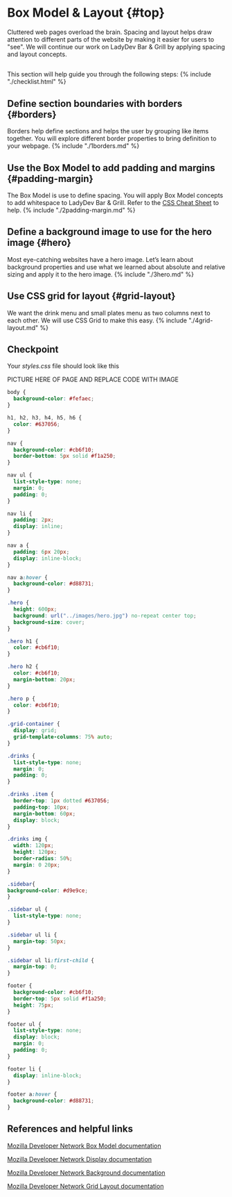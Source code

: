 # Box Model & Layout {#top}
Cluttered web pages overload the brain. Spacing and layout helps draw attention to different parts of the website by making it easier for users to "see". We will continue our work on LadyDev Bar & Grill by applying spacing and layout concepts.

<!-- trick markdown to give me a little space between these two sections of text -->
## 

This section will help guide you through the following steps:
{% include "./checklist.html" %}

## Define section boundaries with borders {#borders} <span class="navigate-top"><a href="#top" title="Take me to the top of page"><i class="fa fa-chevron-circle-up" aria-hidden="true"></i></a></span>
Borders help define sections and helps the user by grouping like items together. You will explore different border properties to bring definition to your webpage.
{% include "./1borders.md" %}

## Use the Box Model to add padding and margins  {#padding-margin} <span class="navigate-top"><a href="#top" title="Take me to the top of page"><i class="fa fa-chevron-circle-up" aria-hidden="true"></i></a></span>
The Box Model is use to define spacing. You will apply Box Model concepts to add whitespace to LadyDev Bar & Grill.
Refer to the [CSS Cheat Sheet](../references/css_cheat_sheet.md) to help.
{% include "./2padding-margin.md" %}

## Define a background image to use for the hero image {#hero} <span class="navigate-top"><a href="#top" title="Take me to the top of page"><i class="fa fa-chevron-circle-up" aria-hidden="true"></i></a></span>
Most eye-catching websites have a hero image. Let’s learn about background properties and use what we learned about absolute and relative sizing and apply it to the hero image.
{% include "./3hero.md" %}

## Use CSS grid for layout {#grid-layout} <span class="navigate-top"><a href="#top" title="Take me to the top of page"><i class="fa fa-chevron-circle-up" aria-hidden="true"></i></a></span>
We want the drink menu and small plates menu as two columns next to each other. We will use CSS Grid to make this easy.
{% include "./4grid-layout.md" %}

## Checkpoint
Your _styles.css_ file should look like this

PICTURE HERE OF PAGE AND REPLACE CODE WITH IMAGE

```css
body {
  background-color: #fefaec;
}

h1, h2, h3, h4, h5, h6 {
  color: #637056;
}

nav {
  background-color: #cb6f10;
  border-bottom: 5px solid #f1a250;
}

nav ul {
  list-style-type: none;
  margin: 0;
  padding: 0;
}

nav li {
  padding: 2px;
  display: inline;
}

nav a {
  padding: 6px 20px;
  display: inline-block;
}

nav a:hover {
  background-color: #d88731;
}

.hero {
  height: 600px;
  background: url("../images/hero.jpg") no-repeat center top;
  background-size: cover;
}

.hero h1 {
  color: #cb6f10;
}

.hero h2 {
  color: #cb6f10;
  margin-bottom: 20px;
}

.hero p {
  color: #cb6f10;
}

.grid-container {
  display: grid;
  grid-template-columns: 75% auto;
}

.drinks {
  list-style-type: none;
  margin: 0;
  padding: 0;
}

.drinks .item {
  border-top: 1px dotted #637056;
  padding-top: 10px;
  margin-bottom: 60px;
  display: block;
}

.drinks img {
  width: 120px;
  height: 120px;
  border-radius: 50%;
  margin: 0 20px;
}

.sidebar{
background-color: #d9e9ce;
}

.sidebar ul {
  list-style-type: none;
}

.sidebar ul li {
  margin-top: 50px;
}

.sidebar ul li:first-child {
  margin-top: 0;
}

footer {
  background-color: #cb6f10;
  border-top: 5px solid #f1a250;
  height: 75px;
}

footer ul {
  list-style-type: none;
  display: block;
  margin: 0;
  padding: 0;
}

footer li {
  display: inline-block;
}

footer a:hover {
  background-color: #d88731;
}

```


## References and helpful links
[Mozilla Developer Network Box Model documentation](https://developer.mozilla.org/en-US/docs/Learn/CSS/Introduction_to_CSS/Box_model)

[Mozilla Developer Network Display documentation](https://developer.mozilla.org/en-US/docs/Web/CSS/display)

[Mozilla Developer Network Background documentation](https://developer.mozilla.org/en-US/docs/Web/CSS/background)

[Mozilla Developer Network Grid Layout documentation](https://developer.mozilla.org/en-US/docs/Web/CSS/CSS_Grid_Layout/Basic_Concepts_of_Grid_Layout)
